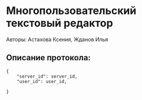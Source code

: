 # Многопользовательский текстовый редактор  

Авторы: Астахова Ксения, Жданов Илья  

## Описание протокола:  
```
{
    "server_id": server_id,
    "user_id": user_id,
    
}
